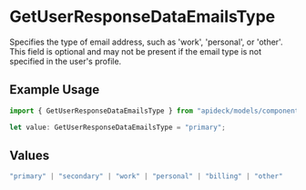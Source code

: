 # GetUserResponseDataEmailsType

Specifies the type of email address, such as 'work', 'personal', or 'other'. This field is optional and may not be present if the email type is not specified in the user's profile.

## Example Usage

```typescript
import { GetUserResponseDataEmailsType } from "apideck/models/components";

let value: GetUserResponseDataEmailsType = "primary";
```

## Values

```typescript
"primary" | "secondary" | "work" | "personal" | "billing" | "other"
```